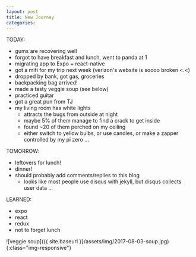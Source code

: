```yaml
---
layout: post
title: New Journey
categories: 
---
```


TODAY:
* gums are recovering well
* forgot to have breakfast and lunch, went to panda at 1
* migrating app to Expo + react-native
* got a mifi for my trip next week (verizon's website is soooo broken <.<)
* dropped by bank, got gas, groceries
* backpacking bag arrived!
* made a tasty veggie soup (see below)
* practiced guitar
* got a great pun from TJ
* my living room has white lights
  * attracts the bugs from outside at night
  * maybe 5% of them manage to find a crack to get inside
  * found ~20 of them perched on my ceiling
  * either switch to yellow bulbs, or use candles, or make a zapper controlled by my pi zero ...

TOMORROW:
* leftovers for lunch!
* dinner!
* should probably add comments/replies to this blog
  * looks like most people use disqus with jekyll, but disqus collects user data ...

LEARNED:
* expo
* react
* redux
* not to forget lunch

![veggie soup]({{ site.baseurl }}/assets/img/2017-08-03-soup.jpg){:class="img-responsive"}

